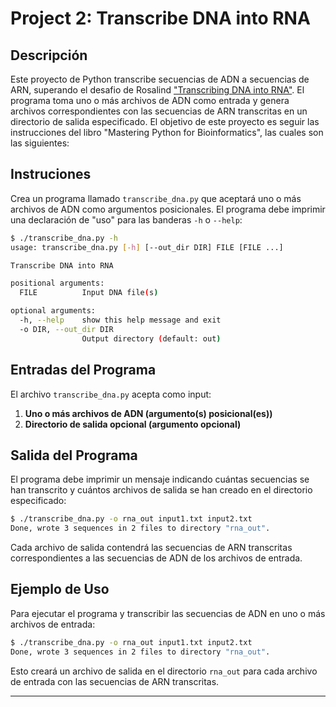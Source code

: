 # Project 2: Transcribe DNA into RNA

## Descripción

Este proyecto de Python transcribe secuencias de ADN a secuencias de ARN, superando el desafio de Rosalind ["Transcribing DNA into RNA"](https://rosalind.info/problems/rna/). El programa toma uno o más archivos de ADN como entrada y genera archivos correspondientes con las secuencias de ARN transcritas en un directorio de salida especificado. El objetivo de este proyecto es seguir las instrucciones del libro "Mastering Python for Bioinformatics", las cuales son las siguientes:

## Instruciones

Crea un programa llamado `transcribe_dna.py` que aceptará uno o más archivos de ADN como argumentos posicionales. El programa debe imprimir una declaración de "uso" para las banderas `-h` o `--help`:

```sh
$ ./transcribe_dna.py -h
usage: transcribe_dna.py [-h] [--out_dir DIR] FILE [FILE ...]

Transcribe DNA into RNA

positional arguments:
  FILE          Input DNA file(s)

optional arguments:
  -h, --help    show this help message and exit
  -o DIR, --out_dir DIR
                Output directory (default: out)
```

## Entradas del Programa

El archivo `transcribe_dna.py` acepta como input:

1. **Uno o más archivos de ADN (argumento(s) posicional(es))**
2. **Directorio de salida opcional (argumento opcional)**

## Salida del Programa

El programa debe imprimir un mensaje indicando cuántas secuencias se han transcrito y cuántos archivos de salida se han creado en el directorio especificado:

```sh
$ ./transcribe_dna.py -o rna_out input1.txt input2.txt
Done, wrote 3 sequences in 2 files to directory "rna_out".
```

Cada archivo de salida contendrá las secuencias de ARN transcritas correspondientes a las secuencias de ADN de los archivos de entrada.

## Ejemplo de Uso

Para ejecutar el programa y transcribir las secuencias de ADN en uno o más archivos de entrada:

```sh
$ ./transcribe_dna.py -o rna_out input1.txt input2.txt
Done, wrote 3 sequences in 2 files to directory "rna_out".
```

Esto creará un archivo de salida en el directorio `rna_out` para cada archivo de entrada con las secuencias de ARN transcritas.

---
